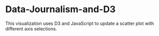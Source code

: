 # Data-Journalism-and-D3
This visualization uses D3 and JavaScript to update a scatter plot with different axis selections.
